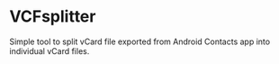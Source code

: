 # VCFsplitter
Simple tool to split vCard file exported from Android Contacts app into individual vCard files.
